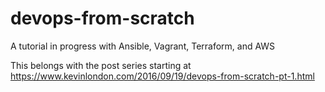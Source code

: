 # devops-from-scratch
A tutorial in progress with Ansible, Vagrant, Terraform, and AWS

This belongs with the post series starting at https://www.kevinlondon.com/2016/09/19/devops-from-scratch-pt-1.html
